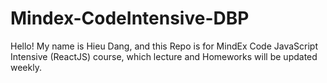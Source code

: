 # Mindex-CodeIntensive-DBP

Hello! My name is Hieu Dang, and this Repo is for MindEx Code JavaScript Intensive (ReactJS) course, which lecture and Homeworks will be updated weekly.
